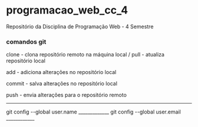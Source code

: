 # programacao_web_cc_4
Repositório da Disciplina de Programação Web - 4 Semestre


### comandos git
clone - clona repositório remoto na máquina local / pull - atualiza repositório local

add - adiciona alterações no repositório local

commit - salva alterações no repositório local

push - envia alterações para o repositório remoto

_____________________________________________________________________

git config --global user.name  _____________
git config --global user.email  ____________
